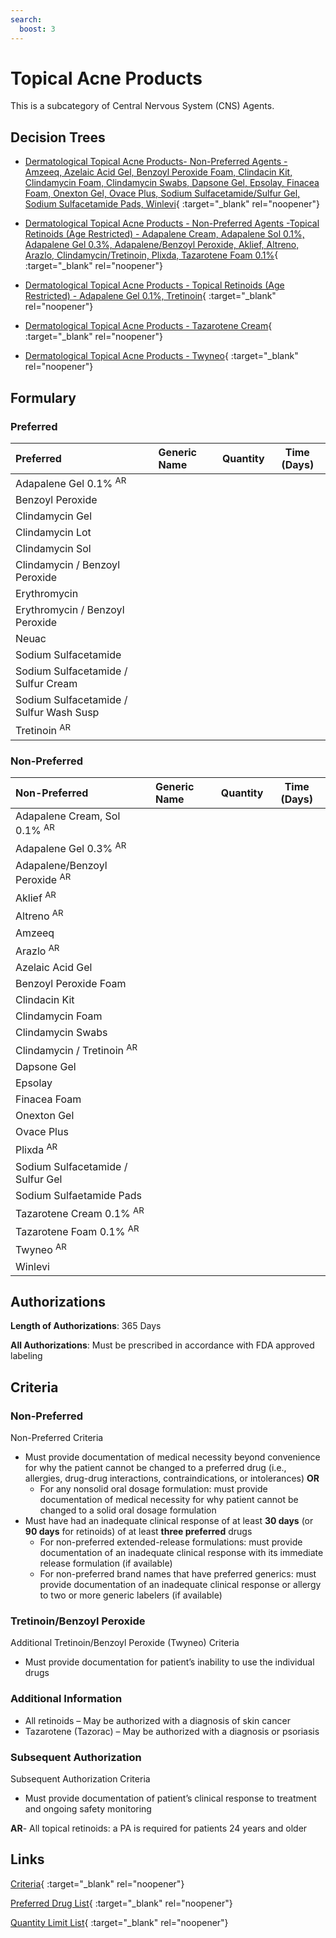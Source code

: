 ```yaml
---
search:
  boost: 3
---
```


# Topical Acne Products

This is a subcategory of Central Nervous System (CNS) Agents.

## Decision Trees

- [Dermatological Topical Acne Products- Non-Preferred Agents - Amzeeq, Azelaic Acid Gel, Benzoyl Peroxide Foam, Clindacin Kit, Clindamycin Foam, Clindamycin Swabs, Dapsone Gel, Epsolay, Finacea Foam, Onexton Gel, Ovace Plus, Sodium Sulfacetamide/Sulfur Gel, Sodium Sulfacetamide Pads, Winlevi](https://forms.office.com/Pages/ResponsePage.aspx?id=nPhjxpvvj0G9PUHkbAzgaN9UYz8EqmlIs3_TYn4TbXBUMlgzVU1JMUFYNzk0RzdQMjdFN1IxWklBWSQlQCN0PWcu){ :target="_blank" rel="noopener"}

- [Dermatological Topical Acne Products - Non-Preferred Agents -Topical Retinoids (Age Restricted) - Adapalene Cream, Adapalene Sol 0.1%, Adapalene Gel 0.3%, Adapalene/Benzoyl Peroxide, Aklief, Altreno, Arazlo, Clindamycin/Tretinoin, Plixda, Tazarotene Foam 0.1%](https://forms.office.com/Pages/ResponsePage.aspx?id=nPhjxpvvj0G9PUHkbAzgaN9UYz8EqmlIs3_TYn4TbXBUOUlBN1RDM1ZLNkVVV0lKSE1ZNVJBQklJQSQlQCN0PWcu){ :target="_blank" rel="noopener"}

- [Dermatological Topical Acne Products - Topical Retinoids (Age Restricted) - Adapalene Gel 0.1%, Tretinoin](https://forms.office.com/Pages/ResponsePage.aspx?id=nPhjxpvvj0G9PUHkbAzgaN9UYz8EqmlIs3_TYn4TbXBUNTFXOUlXMlFWWFlSUzVUQ0FFT0hUNkgzOCQlQCN0PWcu){ :target="_blank" rel="noopener"}

- [Dermatological Topical Acne Products - Tazarotene Cream](https://forms.office.com/Pages/ResponsePage.aspx?id=nPhjxpvvj0G9PUHkbAzgaN9UYz8EqmlIs3_TYn4TbXBUNjMzN1RTOFJKR1pWWkpITVZUVFpJRDI2OCQlQCN0PWcu){ :target="_blank" rel="noopener"}

- [Dermatological Topical Acne Products - Twyneo](https://forms.office.com/Pages/ResponsePage.aspx?id=nPhjxpvvj0G9PUHkbAzgaN9UYz8EqmlIs3_TYn4TbXBUN09YTENKVzJBMVNOTkFJMzdEWFhNVzRPSiQlQCN0PWcu){ :target="_blank" rel="noopener"}

## Formulary

### Preferred

| Preferred                               | Generic Name | Quantity | Time (Days) |
| :-------------------------------------- | :----------- | :------: | :---------: |
| Adapalene Gel 0.1% <sup>AR</sup>        |              |          |             |
| Benzoyl Peroxide                        |              |          |             |
| Clindamycin Gel                         |              |          |             |
| Clindamycin Lot                         |              |          |             |
| Clindamycin Sol                         |              |          |             |
| Clindamycin / Benzoyl Peroxide          |              |          |             |
| Erythromycin                            |              |          |             |
| Erythromycin / Benzoyl Peroxide         |              |          |             |
| Neuac                                   |              |          |             |
| Sodium Sulfacetamide                    |              |          |             |
| Sodium Sulfacetamide / Sulfur Cream     |              |          |             |
| Sodium Sulfacetamide / Sulfur Wash Susp |              |          |             |
| Tretinoin <sup>AR</sup>                 |              |          |             |

### Non-Preferred

| Non-Preferred                            | Generic Name | Quantity | Time (Days) |
| :--------------------------------------- | :----------- | :------: | :---------: |
| Adapalene Cream, Sol 0.1% <sup>AR</sup>  |              |          |             |
| Adapalene Gel 0.3% <sup>AR</sup>         |              |          |             |
| Adapalene/Benzoyl Peroxide <sup>AR</sup> |              |          |             |
| Aklief <sup>AR</sup>                     |              |          |             |
| Altreno <sup>AR</sup>                    |              |          |             |
| Amzeeq                                   |              |          |             |
| Arazlo <sup>AR</sup>                     |              |          |             |
| Azelaic Acid Gel                         |              |          |             |
| Benzoyl Peroxide Foam                    |              |          |             |
| Clindacin Kit                            |              |          |             |
| Clindamycin Foam                         |              |          |             |
| Clindamycin Swabs                        |              |          |             |
| Clindamycin / Tretinoin <sup>AR</sup>    |              |          |             |
| Dapsone Gel                              |              |          |             |
| Epsolay                                  |              |          |             |
| Finacea Foam                             |              |          |             |
| Onexton Gel                              |              |          |             |
| Ovace Plus                               |              |          |             |
| Plixda <sup>AR</sup>                     |              |          |             |
| Sodium Sulfacetamide / Sulfur Gel        |              |          |             |
| Sodium Sulfaetamide Pads                 |              |          |             |
| Tazarotene Cream 0.1% <sup>AR</sup>      |              |          |             |
| Tazarotene Foam 0.1% <sup>AR</sup>       |              |          |             |
| Twyneo <sup>AR</sup>                     |              |          |             |
| Winlevi                                  |              |          |             |

## Authorizations

**Length of Authorizations**: 365 Days

**All Authorizations**: Must be prescribed in accordance with FDA approved labeling

## Criteria

### Non-Preferred

Non-Preferred Criteria

-   Must provide documentation of medical necessity beyond convenience for why the patient cannot be changed to a preferred drug (i.e., allergies, drug-drug interactions, contraindications, or intolerances) **OR**
    -   For any nonsolid oral dosage formulation: must provide documentation of medical necessity for why patient cannot be changed to a solid oral dosage formulation
-   Must have had an inadequate clinical response of at least **30 days** (or **90 days** for retinoids) of at least **three preferred** drugs
    -   For non-preferred extended-release formulations: must provide documentation of an inadequate clinical response with its immediate release formulation (if available)
    -   For non-preferred brand names that have preferred generics: must provide documentation of an inadequate clinical response or allergy to two or more generic labelers (if available)

### Tretinoin/Benzoyl Peroxide

Additional Tretinoin/Benzoyl Peroxide (Twyneo) Criteria

-   Must provide documentation for patient’s inability to use the individual drugs

### Additional Information

-   All retinoids – May be authorized with a diagnosis of skin cancer
-   Tazarotene (Tazorac) – May be authorized with a diagnosis or psoriasis

### Subsequent Authorization

Subsequent Authorization Criteria

-   Must provide documentation of patient’s clinical response to treatment and ongoing safety monitoring

**AR**- All topical retinoids: a PA is required for patients 24 years and older

## Links

[Criteria](https://pharmacy.medicaid.ohio.gov/sites/default/files/20230401_UPDL_Criteria%20_APPROVED.pdf#page=51){ :target="_blank" rel="noopener"}

[Preferred Drug List](https://pharmacy.medicaid.ohio.gov/sites/default/files/20230401_UPDL_v7_Approved.pdf#page=19){ :target="_blank" rel="noopener"}

[Quantity Limit List](https://pharmacy.medicaid.ohio.gov/sites/default/files/20230101_Ohio_Medicaid_Quantity_Document_APPROVED.pdf){ :target="_blank" rel="noopener"}
